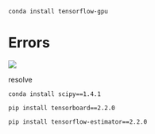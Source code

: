 ```shell
conda install tensorflow-gpu 

```

# Errors

![](https://garden-lu-oss.oss-cn-beijing.aliyuncs.com/images/20210627233610.png)

resolve 

```
conda install scipy==1.4.1

pip install tensorboard==2.2.0

pip install tensorflow-estimator==2.2.0
```